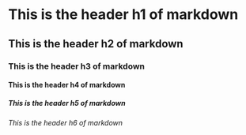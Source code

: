 # This is the header h1 of markdown
## This is the header h2 of markdown
### This is the header h3 of markdown
#### This is the header h4 of markdown
##### This is the header h5 of markdown
###### This is the header h6 of markdown
